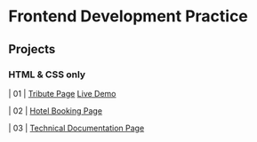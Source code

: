 # Frontend Development Practice 
<h2>Projects </h2>

<h3> HTML & CSS only </h3>
                                                                   
| 01  | [Tribute Page](https://github.com/OAAK125/TributePage.git) [Live Demo](https://oaak125.github.io/TributePage/)

| 02  | [Hotel Booking Page](https://github.com/OAAK125/FrontendPractice/tree/main/Hotel%20Booking%20Form)

| 03  | [Technical Documentation Page](https://github.com/OAAK125/FrontendPractice/tree/main/Documentation%20Page)

